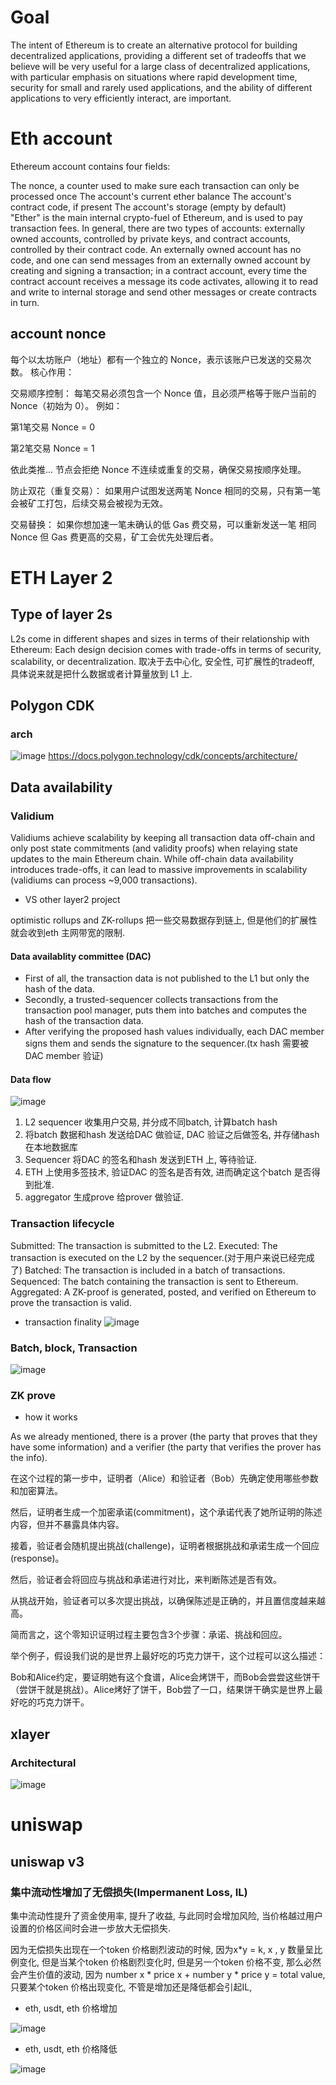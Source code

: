 # Goal
The intent of Ethereum is to create an alternative protocol for building decentralized applications, providing a different set of tradeoffs that we believe will be very useful for a large class of decentralized applications, with particular emphasis on situations where rapid development time, security for small and rarely used applications, and the ability of different applications to very efficiently interact, are important.

# Eth account
Ethereum account contains four fields:

The nonce, a counter used to make sure each transaction can only be processed once
The account's current ether balance
The account's contract code, if present
The account's storage (empty by default)
</br>
"Ether" is the main internal crypto-fuel of Ethereum, and is used to pay transaction fees. In general, there are two types of accounts: externally owned accounts, controlled by private keys, and contract accounts, controlled by their contract code. An externally owned account has no code, and one can send messages from an externally owned account by creating and signing a transaction; in a contract account, every time the contract account receives a message its code activates, allowing it to read and write to internal storage and send other messages or create contracts in turn.

## account nonce
每个以太坊账户（地址）都有一个独立的 Nonce，表示该账户已发送的交易次数。
核心作用：

交易顺序控制：
每笔交易必须包含一个 Nonce 值，且必须严格等于账户当前的 Nonce（初始为 0）。
例如：

第1笔交易 Nonce = 0

第2笔交易 Nonce = 1

依此类推...
节点会拒绝 Nonce 不连续或重复的交易，确保交易按顺序处理。

防止双花（重复交易）：
如果用户试图发送两笔 Nonce 相同的交易，只有第一笔会被矿工打包，后续交易会被视为无效。

交易替换：
如果你想加速一笔未确认的低 Gas 费交易，可以重新发送一笔 相同 Nonce 但 Gas 费更高的交易，矿工会优先处理后者。

# ETH Layer 2
## Type of layer 2s
L2s come in different shapes and sizes in terms of their relationship with Ethereum: Each design decision comes with trade-offs in terms of security, scalability, or decentralization.
取决于去中心化, 安全性, 可扩展性的tradeoff, 具体说来就是把什么数据或者计算量放到 L1 上.
## Polygon CDK 
### arch
![image](https://github.com/user-attachments/assets/22f7a0ee-2c04-45ca-b0ed-be2b36a8d7a5)
https://docs.polygon.technology/cdk/concepts/architecture/ 
## Data availability
### Validium
Validiums achieve scalability by keeping all transaction data off-chain and only post state commitments (and validity proofs) when relaying state updates to the main Ethereum chain. While off-chain data availability introduces trade-offs, it can lead to massive improvements in scalability (validiums can process ~9,000 transactions).

* VS other layer2 project

optimistic rollups and ZK-rollups 把一些交易数据存到链上, 但是他们的扩展性就会收到eth 主网带宽的限制.
#### Data availablity committee (DAC)
* First of all, the transaction data is not published to the L1 but only the hash of the data.
* Secondly, a trusted-sequencer collects transactions from the transaction pool manager, puts them into batches and computes the hash of the transaction data.
* After verifying the proposed hash values individually, each DAC member signs them and sends the signature to the sequencer.(tx hash 需要被DAC member 验证)

#### Data flow
![image](https://github.com/user-attachments/assets/0288dc6d-952c-4853-a911-a3f090311e3a)
1. L2 sequencer  收集用户交易, 并分成不同batch, 计算batch hash 
2. 将batch 数据和hash 发送给DAC 做验证, DAC 验证之后做签名, 并存储hash 在本地数据库
3. Sequencer 将DAC 的签名和hash 发送到ETH 上, 等待验证.
4. ETH 上使用多签技术, 验证DAC 的签名是否有效, 进而确定这个batch 是否得到批准.
5. aggregator 生成prove 给prover 做验证. 
### Transaction lifecycle
Submitted: The transaction is submitted to the L2.
Executed: The transaction is executed on the L2 by the sequencer.(对于用户来说已经完成了)
Batched: The transaction is included in a batch of transactions.
Sequenced: The batch containing the transaction is sent to Ethereum.
Aggregated: A ZK-proof is generated, posted, and verified on Ethereum to prove the transaction is valid.

* transaction finality
  ![image](https://github.com/user-attachments/assets/79abc639-104f-4975-a0f8-def0f935ce80)

### Batch, block, Transaction
![image](https://github.com/user-attachments/assets/0ef3a3e3-cbf0-4178-adb4-5ccd1c4f2651)

### ZK prove
* how it works

As we already mentioned, there is a prover (the party that proves that they have some information) and a verifier (the party that verifies the prover has the info).

在这个过程的第一步中，证明者（Alice）和验证者（Bob）先确定使用哪些参数和加密算法。

然后，证明者生成一个加密承诺(commitment)，这个承诺代表了她所证明的陈述内容，但并不暴露具体内容。

接着，验证者会随机提出挑战(challenge)，证明者根据挑战和承诺生成一个回应(response)。

然后，验证者会将回应与挑战和承诺进行对比，来判断陈述是否有效。

从挑战开始，验证者可以多次提出挑战，以确保陈述是正确的，并且置信度越来越高。

简而言之，这个零知识证明过程主要包含3个步骤：承诺、挑战和回应。

举个例子，假设我们说的是世界上最好吃的巧克力饼干，这个过程可以这么描述：

Bob和Alice约定，要证明她有这个食谱，Alice会烤饼干，而Bob会尝尝这些饼干（尝饼干就是挑战）。Alice烤好了饼干，Bob尝了一口，结果饼干确实是世界上最好吃的巧克力饼干。
## xlayer
### Architectural
![image](https://github.com/user-attachments/assets/5465ae04-9e8d-4d13-9b5c-8b50927ea4e7)


# uniswap
## uniswap v3 
### 集中流动性增加了无偿损失(Impermanent Loss, IL)
集中流动性提升了资金使用率, 提升了收益, 与此同时会增加风险, 当价格越过用户设置的价格区间时会进一步放大无偿损失. 

因为无偿损失出现在一个token 价格剧烈波动的时候, 因为x*y = k, x , y 数量呈比例变化, 但是当某个token 价格剧烈变化时, 但是另一个token 价格不变, 那么必然会产生价值的波动, 因为 number x * price x + number y * price y = total value, 
只要某个token 价格出现变化, 不管是增加还是降低都会引起IL, 

* eth, usdt, eth 价格增加

![image](https://github.com/user-attachments/assets/e3fb47a1-213d-4592-bf83-3bafcfa18d8d)

* eth, usdt, eth 价格降低

![image](https://github.com/user-attachments/assets/323d9a35-d411-4738-a20e-fc7e18424547)



